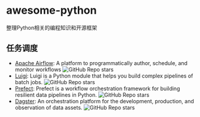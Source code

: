 # awesome-python

整理Python相关的编程知识和开源框架

## 任务调度
- [Apache Airflow](https://github.com/apache/airflow): A platform to programmatically author, schedule, and monitor workflows ![GitHub Repo stars](https://img.shields.io/github/stars/apache/airflow?style=social)
- [Luigi](https://github.com/spotify/luigi): Luigi is a Python module that helps you build complex pipelines of batch jobs.  ![GitHub Repo stars](https://img.shields.io/github/stars/spotify/luigi?style=social)
- [Prefect](https://github.com/PrefectHQ/prefect): Prefect is a workflow orchestration framework for building resilient data pipelines in Python. ![GitHub Repo stars](https://img.shields.io/github/stars/PrefectHQ/prefect?style=social)
- [Dagster](https://github.com/dagster-io/dagster): An orchestration platform for the development, production, and observation of data assets. ![GitHub Repo stars](https://img.shields.io/github/stars/dagster-io/dagster?style=social)




